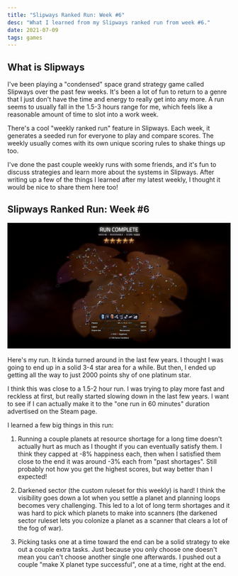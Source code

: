 ```yaml
---
title: "Slipways Ranked Run: Week #6"
desc: "What I learned from my Slipways ranked run from week #6."
date: 2021-07-09
tags: games
---
```


## What is Slipways

I've been playing a "condensed" space grand strategy game called Slipways over the past few weeks. It's been a lot of fun to return to a genre that I just don't have the time and energy to really get into any more. A run seems to usually fall in the 1.5-3 hours range for me, which feels like a reasonable amount of time to slot into a work week.

There's a cool "weekly ranked run" feature in Slipways. Each week, it generates a seeded run for everyone to play and compare scores. The weekly usually comes with its own unique scoring rules to shake things up too.

I've done the past couple weekly runs with some friends, and it's fun to discuss strategies and learn more about the systems in Slipways. After writing up a few of the things I learned after my latest weekly, I thought it would be nice to share them here too!

## Slipways Ranked Run: Week #6

![slipways-screenshot.jpg](slipways-screenshot.jpg)

Here's my run. It kinda turned around in the last few years. I thought I was going to end up in a solid 3-4 star area for a while. But then, I ended up getting all the way to just 2000 points shy of one platinum star.

I think this was close to a 1.5-2 hour run. I was trying to play more fast and reckless at first, but really started slowing down in the last few years. I want to see if I can actually make it to the "one run in 60 minutes" duration advertised on the Steam page.

I learned a few big things in this run:

1. Running a couple planets at resource shortage for a long time doesn't actually hurt as much as I thought if you can eventually satisfy them. I think they capped at -8% happiness each, then when I satisfied them close to the end it was around -3% each from "past shortages". Still probably not how you get the highest scores, but way better than I expected!

2. Darkened sector (the custom ruleset for this weekly) is hard! I think the visibility goes down a lot when you settle a planet and planning loops becomes very challenging. This led to a lot of long term shortages and it was hard to pick which planets to make into scanners (the darkened sector ruleset lets you colonize a planet as a scanner that clears a lot of the fog of war).

3. Picking tasks one at a time toward the end can be a solid strategy to eke out a couple extra tasks. Just because you only choose one doesn't mean you can't choose another single one afterwards. I pushed out a couple "make X planet type successful", one at a time, right at the end.

